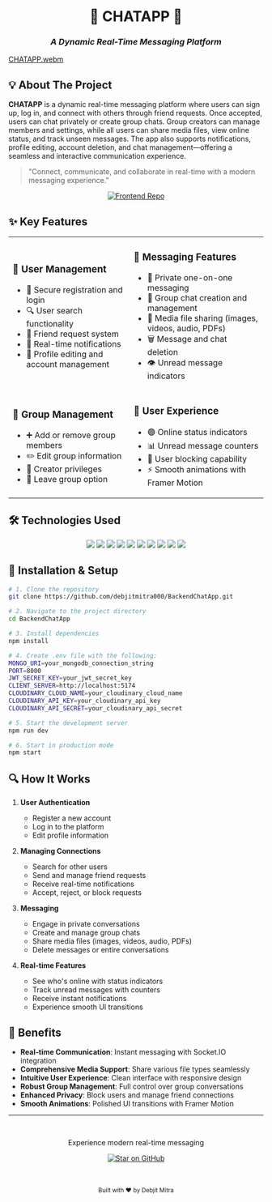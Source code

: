# <div align="center">💬 CHATAPP 💬</div>
### <div align="center">*A Dynamic Real-Time Messaging Platform*</div>

[CHATAPP.webm](https://github.com/user-attachments/assets/33edb1cb-b49b-4050-bdfe-52323b1b9937)


## 💡 About The Project

**CHATAPP** is a dynamic real-time messaging platform where users can sign up, log in, and connect with others through friend requests. Once accepted, users can chat privately or create group chats. Group creators can manage members and settings, while all users can share media files, view online status, and track unseen messages. The app also supports notifications, profile editing, account deletion, and chat management—offering a seamless and interactive communication experience.

> "Connect, communicate, and collaborate in real-time with a modern messaging experience."

<div align="center">
  <a href="https://github.com/debjitmitra000/FrontendChatApp">
    <img src="https://img.shields.io/badge/💻_Frontend_Repository-171515?style=for-the-badge&logo=react&logoColor=61DAFB" alt="Frontend Repo"/>
  </a>
</div>

## ✨ Key Features

<table>
  <tr>
    <td>
      <h3>👤 User Management</h3>
      <ul>
        <li>🔐 Secure registration and login</li>
        <li>🔍 User search functionality</li>
        <li>👥 Friend request system</li>
        <li>🔔 Real-time notifications</li>
        <li>📝 Profile editing and account management</li>
      </ul>
    </td>
    <td>
      <h3>💬 Messaging Features</h3>
      <ul>
        <li>📨 Private one-on-one messaging</li>
        <li>👥 Group chat creation and management</li>
        <li>📁 Media file sharing (images, videos, audio, PDFs)</li>
        <li>🗑️ Message and chat deletion</li>
        <li>👁️ Unread message indicators</li>
      </ul>
    </td>
  </tr>
  <tr>
    <td>
      <h3>👥 Group Management</h3>
      <ul>
        <li>➕ Add or remove group members</li>
        <li>✏️ Edit group information</li>
        <li>👑 Creator privileges</li>
        <li>🚪 Leave group option</li>
      </ul>
    </td>
    <td>
      <h3>🎯 User Experience</h3>
      <ul>
        <li>🟢 Online status indicators</li>
        <li>📊 Unread message counters</li>
        <li>🚫 User blocking capability</li>
        <li>⚡ Smooth animations with Framer Motion</li>
      </ul>
    </td>
  </tr>
</table>

## 🛠️ Technologies Used

<div align="center">
  
  <img src="https://img.shields.io/badge/React-20232A?style=for-the-badge&logo=react&logoColor=61DAFB" />
  <img src="https://img.shields.io/badge/Node.js-339933?style=for-the-badge&logo=nodedotjs&logoColor=white" />
  <img src="https://img.shields.io/badge/Express-000000?style=for-the-badge&logo=express&logoColor=white" />
  <img src="https://img.shields.io/badge/MongoDB-4EA94B?style=for-the-badge&logo=mongodb&logoColor=white" />

  <img src="https://img.shields.io/badge/Tailwind_CSS-38B2AC?style=for-the-badge&logo=tailwind-css&logoColor=white" />
  <img src="https://img.shields.io/badge/Redux-764ABC?style=for-the-badge&logo=redux&logoColor=white" />
  <img src="https://img.shields.io/badge/Socket.io-010101?style=for-the-badge&logo=socket.io&logoColor=white" />
  <img src="https://img.shields.io/badge/JWT-000000?style=for-the-badge&logo=JSON%20web%20tokens&logoColor=white" />
  
  <img src="https://img.shields.io/badge/Cloudinary-3448C5?style=for-the-badge&logo=cloudinary&logoColor=white" />
  <img src="https://img.shields.io/badge/Framer_Motion-0055FF?style=for-the-badge&logo=framer&logoColor=white" />
  
</div>

## 🚀 Installation & Setup

```bash
# 1. Clone the repository
git clone https://github.com/debjitmitra000/BackendChatApp.git

# 2. Navigate to the project directory
cd BackendChatApp

# 3. Install dependencies
npm install

# 4. Create .env file with the following:
MONGO_URI=your_mongodb_connection_string
PORT=8000
JWT_SECRET_KEY=your_jwt_secret_key
CLIENT_SERVER=http://localhost:5174
CLOUDINARY_CLOUD_NAME=your_cloudinary_cloud_name
CLOUDINARY_API_KEY=your_cloudinary_api_key
CLOUDINARY_API_SECRET=your_cloudinary_api_secret

# 5. Start the development server
npm run dev

# 6. Start in production mode
npm start
```

## 🔍 How It Works

1. **User Authentication**
   - Register a new account
   - Log in to the platform
   - Edit profile information

2. **Managing Connections**
   - Search for other users
   - Send and manage friend requests
   - Receive real-time notifications
   - Accept, reject, or block requests

3. **Messaging**
   - Engage in private conversations
   - Create and manage group chats
   - Share media files (images, videos, audio, PDFs)
   - Delete messages or entire conversations

4. **Real-time Features**
   - See who's online with status indicators
   - Track unread messages with counters
   - Receive instant notifications
   - Experience smooth UI transitions


## 🌟 Benefits

- **Real-time Communication**: Instant messaging with Socket.IO integration
- **Comprehensive Media Support**: Share various file types seamlessly
- **Intuitive User Experience**: Clean interface with responsive design
- **Robust Group Management**: Full control over group conversations
- **Enhanced Privacy**: Block users and manage friend connections
- **Smooth Animations**: Polished UI transitions with Framer Motion

---

<div align="center">
  <br>
  <p>Experience modern real-time messaging</p>
  
  <!-- BACKEND STAR BUTTON - Use this for the backend repository -->
  <a href="https://github.com/debjitmitra000/BackendChatApp/stargazers">
    <img src="https://img.shields.io/badge/⭐_Star_This_Repo-171515?style=for-the-badge&logo=github&logoColor=white" alt="Star on GitHub"/>
  </a>
  
  <br><br>
  <sub>Built with ❤️ by Debjit Mitra</sub>
</div>
